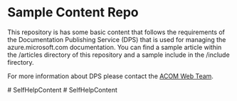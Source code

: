 # Sample Content Repo

This repository is has some basic content that follows the requirements of  the Documentation Publishing Service (DPS) that is used for managing the azure.microsoft.com documentation. You can find a sample article within the /articles directory of this repository and a sample include in the /include firectory. 

For more information about DPS please contact the [ACOM Web Team](mailto:winaz_webteam@microsoft.com).



<!--HONumber=Jun16_HO1-->


#   S e l f H e l p C o n t e n t  
 #   S e l f H e l p C o n t e n t  
 